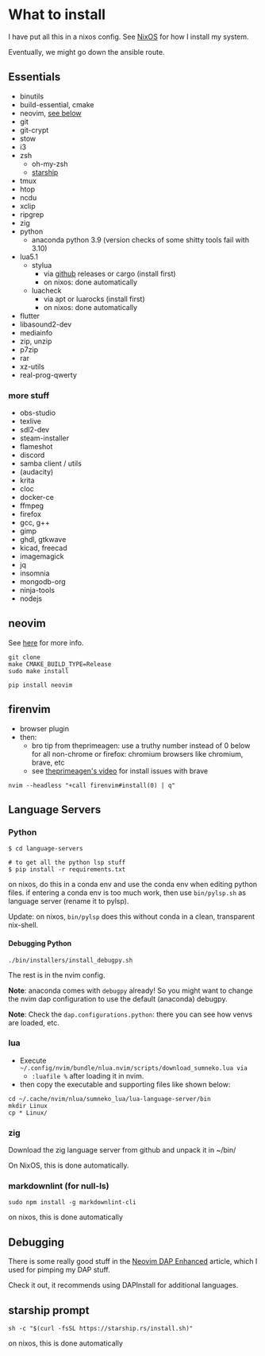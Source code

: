 # What to install

I have put all this in a nixos config. See [NixOS](nixos.md) for how I install my system.

Eventually, we might go down the ansible route.

## Essentials

- binutils
- build-essential, cmake
- neovim, [see below](#neovim)
- git
- git-crypt
- stow
- i3
- zsh
  - oh-my-zsh
  - [starship](#starship-prompt)
- tmux
- htop
- ncdu
- xclip
- ripgrep
- zig
- python
  - anaconda python 3.9 (version checks of some shitty tools fail with 3.10)
- lua5.1
  - stylua
    - via [github](https://github.com/JohnnyMorganz/StyLua) releases or cargo (install first)
    - on nixos: done automatically
  - luacheck
    - via apt or luarocks (install first)
    - on nixos: done automatically
- flutter
- libasound2-dev
- mediainfo
- zip, unzip
- p7zip
- rar
- xz-utils
- real-prog-qwerty

### more stuff

- obs-studio
- texlive
- sdl2-dev
- steam-installer
- flameshot
- discord
- samba client / utils
- (audacity)
- krita
- cloc
- docker-ce
- ffmpeg
- firefox
- gcc, g++
- gimp
- ghdl, gtkwave
- kicad, freecad
- imagemagick
- jq
- insomnia
- mongodb-org
- ninja-tools
- nodejs

## neovim

See [here](https://github.com/neovim/neovim/wiki/Installing-Neovim#install-from-source) for more info.

```console
git clone
make CMAKE_BUILD_TYPE=Release
sudo make install
```

```console
pip install neovim
```

## firenvim

- browser plugin
- then:
  - bro tip from theprimeagen: use a truthy number instead of 0 below for all non-chrome or firefox:  chromium browsers like chromium, brave, etc
  - see [theprimeagen's video](https://www.youtube.com/watch?v=ID_kNcj9cMo) for install issues with brave

```console
nvim --headless "+call firenvim#install(0) | q"
```

## Language Servers

### Python

```console
$ cd language-servers

# to get all the python lsp stuff
$ pip install -r requirements.txt
```

on nixos, do this in a conda env and use the conda env when editing python files. if entering a conda env is too much
work, then use `bin/pylsp.sh` as language server (rename it to pylsp).

Update: on nixos, `bin/pylsp` does this without conda in a clean, transparent nix-shell.

#### Debugging Python

```console
./bin/installers/install_debugpy.sh
```

The rest is in the nvim config.

**Note**: anaconda comes with `debugpy` already! So you might want to change the nvim
dap configuration to use the default (anaconda) debugpy.

**Note**: Check the `dap.configurations.python`: there you can see how venvs are loaded, etc.

### lua

- Execute `~/.config/nvim/bundle/nlua.nvim/scripts/download_sumneko.lua via`
  - `:luafile %` after loading it in nvim.
- then copy the executable and supporting files like shown below:

```console
cd ~/.cache/nvim/nlua/sumneko_lua/lua-language-server/bin
mkdir Linux
cp * Linux/
```

### zig

Download the zig language server from github and unpack it in ~/bin/

On NixOS, this is done automatically.

### markdownlint (for null-ls)

```console
sudo npm install -g markdownlint-cli
```

on nixos, this is done automatically

## Debugging

There is some really good stuff in the [Neovim DAP Enhanced](https://alpha2phi.medium.com/neovim-dap-enhanced-ebc730ff498b) article, which I used for pimping my DAP stuff.

Check it out, it recommends using DAPInstall for additional languages.

## starship prompt

```console
sh -c "$(curl -fsSL https://starship.rs/install.sh)"
```

on nixos, this is done automatically
